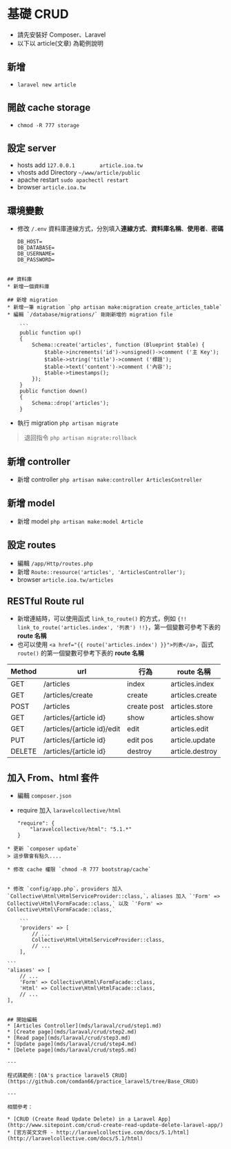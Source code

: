 # 基礎 CRUD
* 請先安裝好 Composer、Laravel
* 以下以 article(文章) 為範例說明

## 新增
* `laravel new article`

## 開啟 cache storage
* `chmod -R 777 storage`

## 設定 server
* hosts add `127.0.0.1        article.ioa.tw`
* vhosts add Directory `~/www/article/public`
* apache restart `sudo apachectl restart`
* browser `article.ioa.tw`

## 環境變數
* 修改 `/.env` 資料庫連線方式，分別填入**連線方式**、**資料庫名稱**、**使用者**、**密碼**

	```
	DB_HOST=
	DB_DATABASE=
	DB_USERNAME=
	DB_PASSWORD=
```

## 資料庫
* 新增一個資料庫

## 新增 migration
* 新增一筆 migration `php artisan make:migration create_articles_table`
* 編輯 `/database/migrations/` 剛剛新增的 migration file

	```
	public function up()
	{
		Schema::create('articles', function (Blueprint $table) {
			$table->increments('id')->unsigned()->comment ('主 Key');
			$table->string('title')->comment ('標題');
			$table->text('content')->comment ('內容');
			$table->timestamps();
		});
	}
	public function down()
	{
		Schema::drop('articles');
	}
```
* 執行 migration `php artisan migrate`
> 退回指令 `php artisan migrate:rollback`

## 新增 controller
* 新增 controller `php artisan make:controller ArticlesController`

## 新增 model
* 新增 model `php artisan make:model Article`


## 設定 routes
* 編輯 `/app/Http/routes.php`
* 新增 `Route::resource('articles', 'ArticlesController');`
* browser `article.ioa.tw/articles`

## RESTful Route rul

* 新增連結時，可以使用函式 `link_to_route()` 的方式，例如 `{!! link_to_route('articles.index', '列表') !!}`，第一個變數可參考下表的 **route 名稱**
* 也可以使用 `<a href="{{ route('articles.index') }}">列表</a>`，函式 `route()` 的第一個變數可參考下表的 **route 名稱**

| Method | url | 行為 | route 名稱 |
| -- | -- | -- | -- |
| GET    | /articles                   | index       | articles.index |
| GET    | /articles/create            | create      | articles.create |
| POST   | /articles                   | create post | articles.store |
| GET    |	 /articles/{article id}      | show        | articles.show |
| GET    | /articles/{article id}/edit | edit        | articles.edit |
| PUT    | /articles/{article id}      | edit pos    | article.update |
| DELETE | /articles/{article id}      | destroy     | article.destroy |


## 加入 From、html 套件
* 編輯 `composer.json`
* require 加入 `laravelcollective/html`

	```
	"require": {
	    "laravelcollective/html": "5.1.*"
	}
```
* 更新 `composer update`
> 這步驟會有點久....

* 修改 cache 權限 `chmod -R 777 bootstrap/cache`


* 修改 `config/app.php`，providers 加入 `Collective\Html\HtmlServiceProvider::class,`，aliases 加入 `'Form' => Collective\Html\FormFacade::class,` 以及 `'Form' => Collective\Html\FormFacade::class,`

	```
	'providers' => [
		// ...
		Collective\Html\HtmlServiceProvider::class,
    	// ...
	],
```

	```
	'aliases' => [
		// ...
		'Form' => Collective\Html\FormFacade::class,
		'Html' => Collective\Html\HtmlFacade::class,
		// ...
	],
```

## 開始編輯
* [Articles Controller](mds/laraval/crud/step1.md)
* [Create page](mds/laraval/crud/step2.md)
* [Read page](mds/laraval/crud/step3.md)
* [Update page](mds/laraval/crud/step4.md)
* [Delete page](mds/laraval/crud/step5.md)

---

程式碼範例：[OA's practice laravel5 CRUD](https://github.com/comdan66/practice_laravel5/tree/Base_CRUD)

---

相關參考：

* [CRUD (Create Read Update Delete) in a Laravel App](http://www.sitepoint.com/crud-create-read-update-delete-laravel-app/)
* [官方英文文件 - http://laravelcollective.com/docs/5.1/html](http://laravelcollective.com/docs/5.1/html)
